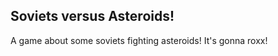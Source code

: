 Soviets versus Asteroids!
-------------------------

A game about some soviets fighting asteroids! It's gonna roxx!
